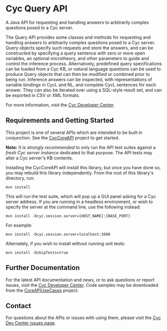 Cyc Query API
=============

A Java API for requesting and handling answers to arbitrarily complex questions 
posed to a Cyc server.

The Query API provides some classes and methods for requesting and handling 
answers to arbitrarily complex questions posed to a Cyc server. Query objects 
specify such requests and store the answers, and can be constructed by 
specifying a query sentence with zero or more open variables, an optional 
microtheory, and other parameters to guide and control the inference process. 
Alternatively, predefined query specifications can be loaded from a Cyc KB, or 
natural language questions can be used to produce Query objects that can then be
modified or combined prior to being run. Inference answers can be inspected, 
with representations of variable bindings in CycL and NL, and complete CycL 
sentences for each answer. They can also be iterated over using a SQL-style 
result set, and can be exported in CSV or XML formats.

For more information, visit the [Cyc Developer Center](http://dev.cyc.com/).

Requirements and Getting Started
--------------------------------

This project is one of several APIs which are intended to be built in 
conjunction. See the [CycCoreAPI](https://github.com/cycorp/CycCoreAPI) project 
to get started.

**Note:** It is _strongly recommended_ to only run the API test suites against a 
_fresh Cyc server instance_ dedicated to that purpose. The API tests may alter
a Cyc server's KB contents.

Installing the CycCoreAPI will install this library, but once you have done so,
you may rebuild this library independently. From the root of this library's
directory, run:

    mvn install

This will run the test suite, which will pop up a GUI panel asking for a Cyc 
server address. If you are running in a headless environment, or wish to 
specify the server at the command line, use the following instead:

    mvn install -Dcyc.session.server=[HOST_NAME]:[BASE_PORT]

For example:

    mvn install -Dcyc.session.server=localhost:3600

Alternately, if you wish to install without running unit tests:

    mvn install -DskipTests=true 

Further Documentation
---------------------

For the latest API documentation and news, or to ask questions or report issues,
visit the [Cyc Developer Center](http://dev.cyc.com/). Code samples may be
downloaded from the [CoreAPIUseCases](https://github.com/cycorp/CoreAPIUseCases)
project.

Contact
-------

For questions about the APIs or issues with using them, please visit the
[Cyc Dev Center issues page](http://dev.cyc.com/issues/).

